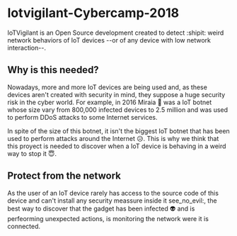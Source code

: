 # Iotvigilant-Cybercamp-2018

IoTVigilant is an Open Source development created to detect :shipit: weird network behaviors of IoT devices --or of any device with low network interaction--.

## Why is this needed?

Nowadays, more and more IoT devices are being used and, as these devices aren't created with security in mind, they suppose a huge security risk in the cyber world. For example, in 2016 Miraia :imp: was a IoT botnet whose size vary from 800,000 infected devices to 2.5 million and was used to perform DDoS attacks to some Internet services.

In spite of the size of this botnet, it isn't the biggest IoT botnet that has been used to perform attacks around the Internet :disappointed_relieved:. This is why we think that this proyect is needed to discover when a IoT device is behaving in a weird way to stop it :innocent:.

## Protect from the network

As the user of an IoT device rarely has access to the source code of this device and can't install any security meassure inside  it see_no_evil:, the best way to discover that the gadget has been infected :alien: and is perfeorming unexpected actions, is monitoring the network were it is connected.
